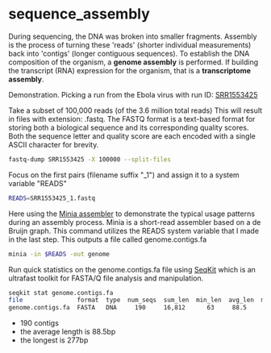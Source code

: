 # sequence_assembly

During sequencing, the DNA was broken into smaller fragments.  Assembly is the process of turning these 'reads' (shorter individual measurements) back into 'contigs' (longer contiguous sequences). To establish the DNA composition of the organism, a **genome assembly** is performed. If building the transcript (RNA) expression for the organism, that is a **transcriptome assembly**.

Demonstration.
Picking a run from the Ebola virus with run ID:  [SRR1553425](https://www.ncbi.nlm.nih.gov/sra/?term=SRR1553425 "Run ID: SRR1553425")


Take a subset of 100,000 reads (of the 3.6 million total reads)
This will result in files with extension: .fastq. The FASTQ format is a text-based format for storing both a biological sequence and its corresponding quality scores. Both the sequence letter and quality score are each encoded with a single ASCII character for brevity.
```bash
fastq-dump SRR1553425 -X 100000 --split-files
```

Focus on the first pairs (filename suffix "_1") and assign it to a system variable "READS"
```bash
READS=SRR1553425_1.fastq
```

Here using the [Minia assembler](https://github.com/GATB/minia "The Minia assembler") 
to demonstrate the typical usage patterns during an assembly process. 
Minia is a short-read assembler based on a de Bruijn graph.
This command utilizes the READS system variable that I made in the last step.
This outputs a file called genome.contigs.fa
```bash
minia -in $READS -out genome
```

Run quick statistics on the genome.contigs.fa file using
[SeqKit](https://bioinf.shenwei.me/seqkit/ "SeqKit Program")
which is an ultrafast toolkit for FASTA/Q file analysis and manipulation.
```bash
seqkit stat genome.contigs.fa
file               format  type  num_seqs  sum_len  min_len  avg_len  max_len
genome.contigs.fa  FASTA   DNA     190     16,812      63     88.5      277
```

* 190 contigs
* the average length is 88.5bp
* the longest is 277bp
